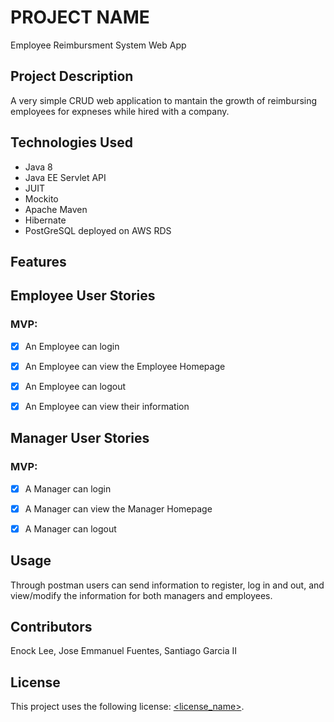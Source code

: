 # PROJECT NAME
Employee Reimbursment System Web App 
## Project Description

A very simple CRUD web application to mantain the growth of reimbursing employees for expneses while hired with a company. 

## Technologies Used

* Java 8 
* Java EE Servlet API 
* JUIT
* Mockito
* Apache Maven 
* Hibernate
* PostGreSQL deployed on AWS RDS


## Features

## Employee User Stories 
### MVP:
- [X] An Employee can login
- [X] An Employee can view the Employee Homepage
- [X] An Employee can logout
- [X] An Employee can view their information


## Manager User Stories
### MVP:
- [X] A Manager can login
- [X] A Manager can view the Manager Homepage
- [X] A Manager can logout



## Usage

Through postman users can send information to register, log in and out, and view/modify the information for both managers and employees. 

## Contributors

Enock Lee, 
 Jose Emmanuel Fuentes,
 Santiago Garcia II 

## License

This project uses the following license: [<license_name>](<link>).
